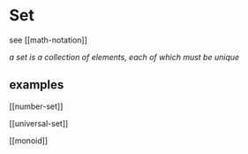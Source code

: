 # Set

see [[math-notation]]

_a set is a collection of elements, each of which must be unique_

## examples

[[number-set]]

[[universal-set]]

[[monoid]]
